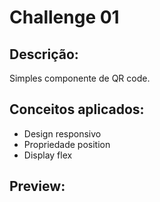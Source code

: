 # Challenge 01

## Descrição:

Simples componente de QR code.

## Conceitos aplicados:

- Design responsivo
- Propriedade position
- Display flex

## Preview:
